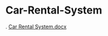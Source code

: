 # Car-Rental-System
.
[Car Rental System.docx](https://github.com/baro35/Car-Rental-System/files/10911728/Car.Rental.System.docx)
